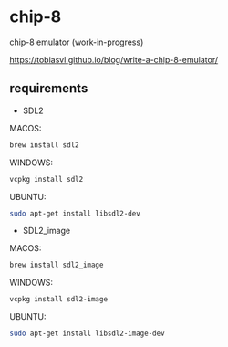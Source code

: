 # chip-8

chip-8 emulator (work-in-progress)

https://tobiasvl.github.io/blog/write-a-chip-8-emulator/

## requirements

- SDL2

MACOS:
```bash
brew install sdl2
```

WINDOWS:
```bash
vcpkg install sdl2
```

UBUNTU:
```bash
sudo apt-get install libsdl2-dev
```

- SDL2_image

MACOS:
```bash
brew install sdl2_image
```

WINDOWS:
```bash
vcpkg install sdl2-image
```

UBUNTU:
```bash
sudo apt-get install libsdl2-image-dev
```
